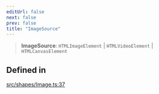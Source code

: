 ```yaml
---
editUrl: false
next: false
prev: false
title: "ImageSource"
---
```


> **ImageSource**: `HTMLImageElement` \| `HTMLVideoElement` \| `HTMLCanvasElement`

## Defined in

[src/shapes/Image.ts:37](https://github.com/fabricjs/fabric.js/blob/c093e29e73123dafcfa091ff4d5e04e690bb796e/src/shapes/Image.ts#L37)
